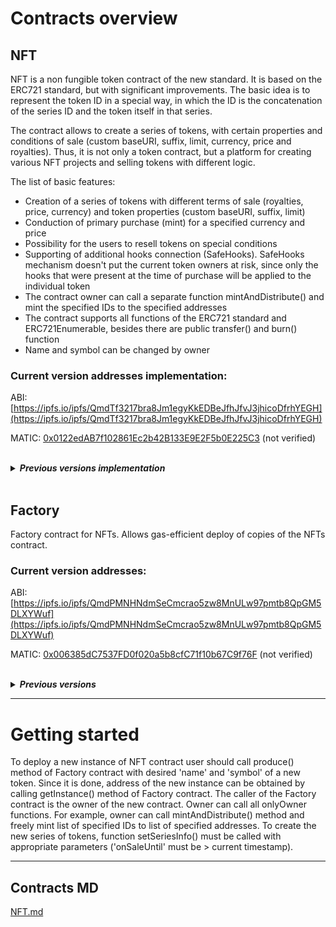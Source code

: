 <h1> Contracts overview </h1>
<h2> NFT </h2>

<p class="lead">

NFT is a non fungible token contract of the new standard. It is based on the ERC721 standard, but with significant improvements. 
The basic idea is to represent the token ID in a special way, in which the ID is the concatenation of the series ID and the token itself in that series. 

The contract allows to create a series of tokens, with certain properties and conditions of sale (custom baseURI, suffix, limit, currency, price and royalties). 
Thus, it is not only a token contract, but a platform for creating various NFT projects and selling tokens with different logic. 

The list of basic features:
- Creation of a series of tokens with different terms of sale (royalties, price, currency) and token properties (custom baseURI, suffix, limit)
- Conduction of primary purchase (mint) for a specified currency and price
- Possibility for the users to resell tokens on special conditions
- Supporting of additional hooks connection (SafeHooks). SafeHooks mechanism doesn't put the current token owners at risk, since only the hooks that were present at the time of purchase will be applied to the individual token
- The contract owner can call a separate function mintAndDistribute() and mint the specified IDs to the specified addresses 
- The contract supports all functions of the ERC721 standard and ERC721Enumerable, besides there are public transfer() and burn() function
- Name and symbol can be changed by owner

<h3> Current version addresses implementation: </h3>

ABI: [https://ipfs.io/ipfs/QmdTf3217bra8Jm1egyKkEDBeJfhJfvJ3jhicoDfrhYEGH](https://ipfs.io/ipfs/QmdTf3217bra8Jm1egyKkEDBeJfhJfvJ3jhicoDfrhYEGH)

MATIC: [0x0122edAB7f102861Ec2b42B133E9E2F5b0E225C3](https://polygonscan.com/address/0x0122edAB7f102861Ec2b42B133E9E2F5b0E225C3#code) (not verified)<br>

<br>
<details>
<summary><b><i>Previous versions implementation</i></b></summary>
------------------------------<br>

Rinkeby: [0x0b20A09f61D8d8755BFD8dD084eB3078Bed29514](https://rinkeby.etherscan.io/address/0x0b20A09f61D8d8755BFD8dD084eB3078Bed29514#code)<br>
BSC-Testnet: [0x699e94b92fa331dE1e702332a5fb6b565Eb0D49a](https://testnet.bscscan.com/address/0x699e94b92fa331dE1e702332a5fb6b565Eb0D49a#code)<br>
MATIC: [0x2EA8BF5091B081aFf7C26d0aB6Bbe386cc9666B7](https://polygonscan.com/address/0x2EA8BF5091B081aFf7C26d0aB6Bbe386cc9666B7#code) (not verified)<br>
------------------------------<br>

Rinkeby: [0xF0DeBed25eC8ef805280eE8d3e546EE827C6Bc87](https://rinkeby.etherscan.io/address/0xF0DeBed25eC8ef805280eE8d3e546EE827C6Bc87#code)<br>
BSC-Testnet: [0x59021Cb2448a3af840112eC2de878d8B7d4C1b4E](https://testnet.bscscan.com/address/0x59021Cb2448a3af840112eC2de878d8B7d4C1b4E#code)<br>
MATIC: [0x910F345AC291d22B1188338c9F4e4a91E9EA2A47](https://polygonscan.com/address/0x910F345AC291d22B1188338c9F4e4a91E9EA2A47#code) (not verified)<br>
------------------------------<br>

Rinkeby: [0x78613Cc32ecA27DEC6f42BC08990CDB06D6b4Df6](https://rinkeby.etherscan.io/address/0x78613Cc32ecA27DEC6f42BC08990CDB06D6b4Df6#code)<br>
Polygon: 0x159a0e4b698a21B7E50Ec5D06921d73dEFf89510 (not verified)<br>
------------------------------<br>
</details>

<br>
<h2> Factory </h2>
Factory contract for NFTs. Allows gas-efficient deploy of copies of the NFTs contract.

<h3> Current version addresses: </h3>

ABI: [https://ipfs.io/ipfs/QmdPMNHNdmSeCmcrao5zw8MnULw97pmtb8QpGM5DLXYWuf](https://ipfs.io/ipfs/QmdPMNHNdmSeCmcrao5zw8MnULw97pmtb8QpGM5DLXYWuf)

MATIC: [0x006385dC7537FD0f020a5b8cfC71f10b67C9f76F](https://polygonscan.com/address/0x006385dC7537FD0f020a5b8cfC71f10b67C9f76F#code) (not verified)<br>

<br>
<details>
<summary><b><i>Previous versions</i></b></summary>
------------------------------<br>

Rinkeby: [0x6619495634eA889c73FD51aD60276F104735AbDe](https://rinkeby.etherscan.io/address/0x6619495634eA889c73FD51aD60276F104735AbDe#code)<br>
BSC-Testnet: [0x730d471fC842a6D9822e444e9cce0EB253DCceDc](https://testnet.bscscan.com/address/0x730d471fC842a6D9822e444e9cce0EB253DCceDc#code)<br>
MATIC: [0xd4220E0BaB13520356e0A103C68d1896476dbC7C](https://polygonscan.com/address/0xd4220E0BaB13520356e0A103C68d1896476dbC7C#code) (not verified)<br>
------------------------------<br>

Rinkeby: [0x1411384E65547569657172F6d474Ecf21EE172dD](https://rinkeby.etherscan.io/address/0x1411384E65547569657172F6d474Ecf21EE172dD#code)<br>
BSC-Testnet: [0xe05B713E968246aE8B829df8FD5a088879594d6F](https://testnet.bscscan.com/address/0xe05B713E968246aE8B829df8FD5a088879594d6F#code)<br>
MATIC: [0x427CD51e32DE879B0b4c220396A2ea7172dD7ec2](https://polygonscan.com/address/0x427CD51e32DE879B0b4c220396A2ea7172dD7ec2#code) (not verified)<br>
------------------------------<br>

Rinkeby: [0x4a273f42F320E015Db1F741E17E517F6aF1E4D9B](https://rinkeby.etherscan.io/address/0x4a273f42F320E015Db1F741E17E517F6aF1E4D9B#code)<br>
Polygon: 0xEd99D3bf50e76c257F1b197796c5df8B27F73986 (not verified)<br>
------------------------------<br>
</details>


 <hr>
<h1> Getting started </h1>
To deploy a new instance of NFT contract user should call produce() method of Factory contract with desired 'name' and 'symbol' of a new token. 
Since it is done, address of the new instance can be obtained by calling getInstance() method of Factory contract. 
The caller of the Factory contract is the owner of the new contract. Owner can call all onlyOwner functions. 
For example, owner can call mintAndDistribute() method and freely mint list of specified IDs to list of specified addresses. 
To create the new series of tokens, function setSeriesInfo() must be called with appropriate parameters ('onSaleUntil' must be > current timestamp).

<hr>

## Contracts MD
[NFT.md](docs/contracts/v2/NFTMain.md)<br>
